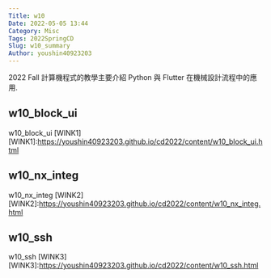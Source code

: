 ```yaml
---
Title: w10
Date: 2022-05-05 13:44
Category: Misc
Tags: 2022SpringCD
Slug: w10_summary
Author: youshin40923203
---
```


2022  Fall 計算機程式的教學主要介紹 Python 與 Flutter 在機械設計流程中的應用.

<!-- PELICAN_END_SUMMARY -->

w10_block_ui
----
w10_block_ui [WINK1]
[WINK1]:https://youshin40923203.github.io/cd2022/content/w10_block_ui.html

w10_nx_integ
----
w10_nx_integ [WINK2] 
[WINK2]:https://youshin40923203.github.io/cd2022/content/w10_nx_integ.html

w10_ssh 
----
w10_ssh [WINK3]
[WINK3]:https://youshin40923203.github.io/cd2022/content/w10_ssh.html
